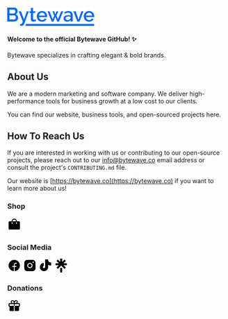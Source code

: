 [<img src="https://github.com/bytewaveco/.github/raw/main/profile/assets/img/Bytewave-Text-Logo.png" alt="Bytewave" width="200"/>](https://bytewave.co)

#### Welcome to the official Bytewave GitHub! :sparkles:

Bytewave specializes in crafting elegant & bold brands.

## About Us

We are a modern marketing and software company. We deliver high-performance tools for business growth at a low cost to our clients.

You can find our website, business tools, and open-sourced projects here.

## How To Reach Us

If you are interested in working with us or contributing to our open-source projects, please reach out to our [info@bytewave.co](mailto:info@bytewave.co) email address or consult the project's `CONTRIBUTING.md` file.

Our website is [https://bytewave.co](https://bytewave.co) if you want to learn more about us!

### Shop

[<img src="https://raw.githubusercontent.com/bytewaveco/.github/main/profile/assets/img/PhBagFill.svg" alt="Bytewave's Shop" height="32" />](https://bytewaveco.gumroad.com/)

### Social Media

[<img src="https://raw.githubusercontent.com/bytewaveco/.github/main/profile/assets/img/PhFacebookLogoFill.svg" alt="Bytewave's Facebook" height="32" />](https://www.facebook.com/bytewaveco) [<img src="https://raw.githubusercontent.com/bytewaveco/.github/main/profile/assets/img/PhInstagramLogoFill.svg" alt="Bytewave's Instagram" height="32" />](https://www.instagram.com/bytewaveco) [<img src="https://raw.githubusercontent.com/bytewaveco/.github/main/profile/assets/img/PhTiktokLogoFill.svg" alt="Bytewave's TikTok" height="32" />](https://www.tiktok.com/@bytewaveco) [<img src="https://raw.githubusercontent.com/bytewaveco/.github/main/profile/assets/img/SimpleIconsLinktree.svg" alt="Bytewave's Linktree" height="32" />](https://linktr.ee/bytewaveco)

### Donations

[<img src="https://raw.githubusercontent.com/bytewaveco/.github/main/profile/assets/img/PhGiftFill.svg" alt="0xba075089615552aabc7784e084f4b7e6cda7cc53 (bytewave.crypto)" height="32" />](https://github.com/bytewaveco/.github/blob/main/profile/DONATION.md)

